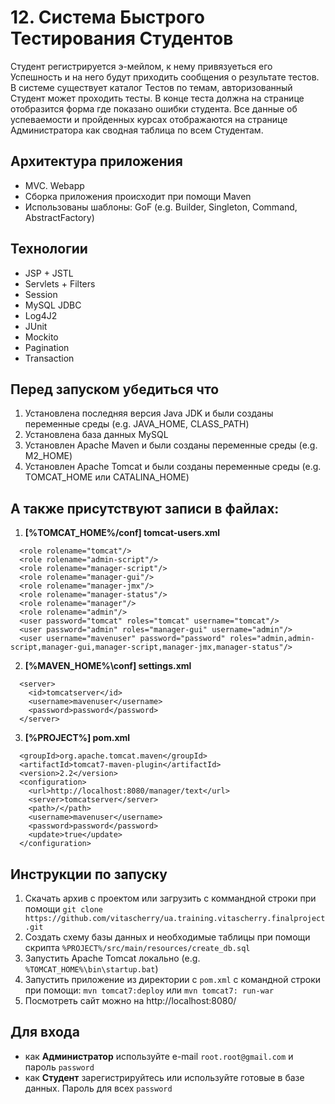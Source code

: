 # 12. Система Быстрого Тестирования Студентов
Студент регистрируется э-мейлом, к нему привязуеться его Успешность
и на него будут приходить сообщения о результате тестов.
В системе существует каталог Тестов по темам,
авторизованный Студент может проходить тесты.
В конце теста должна на странице отобразится форма где показано ошибки студента.
Все данные об успеваемости и пройденных курсах
отображаются на странице Администратора как сводная таблица по всем Студентам.

## Архитектура приложения
- MVC. Webapp
- Сборка приложения происходит при помощи Maven
- Использованы шаблоны: GoF (e.g. Builder, Singleton, Command, AbstractFactory)

## Технологии
- JSP + JSTL
- Servlets + Filters
- Session
- MySQL JDBC
- Log4J2
- JUnit
- Mockito
- Pagination
- Transaction

## Перед запуском убедиться что
1. Установлена последняя версия Java JDK и были созданы переменные среды (e.g. JAVA_HOME, CLASS_PATH)
2. Установлена база данных MySQL
3. Установлен Apache Maven и были созданы переменные среды (e.g. M2_HOME)
4. Установлен Apache Tomcat и были созданы переменные среды (e.g. TOMCAT_HOME или CATALINA_HOME)

## А также присутствуют записи в файлах:
1. **[%TOMCAT_HOME%/conf] tomcat-users.xml**
```
  <role rolename="tomcat"/>
  <role rolename="admin-script"/>
  <role rolename="manager-script"/>
  <role rolename="manager-gui"/>
  <role rolename="manager-jmx"/>
  <role rolename="manager-status"/>
  <role rolename="manager"/>
  <role rolename="admin"/>
  <user password="tomcat" roles="tomcat" username="tomcat"/>
  <user password="admin" roles="manager-gui" username="admin"/>
  <user username="mavenuser" password="password" roles="admin,admin-script,manager-gui,manager-script,manager-jmx,manager-status"/>
```
  
2. **[%MAVEN_HOME%\conf] settings.xml**
```
  <server>
	<id>tomcatserver</id>
	<username>mavenuser</username>
	<password>password</password>
  </server>
```

3. **[%PROJECT%] pom.xml**
```
  <groupId>org.apache.tomcat.maven</groupId>
  <artifactId>tomcat7-maven-plugin</artifactId>
  <version>2.2</version>
  <configuration>
	<url>http://localhost:8080/manager/text</url>
	<server>tomcatserver</server>
	<path>/</path>
	<username>mavenuser</username>
	<password>password</password>
	<update>true</update>
  </configuration>
```

## Инструкции по запуску
1. Скачать архив с проектом или загрузить с коммандной строки при помощи `git clone https://github.com/vitascherry/ua.training.vitascherry.finalproject.git`
2. Создать схему базы данных и необходимые таблицы при помощи скрипта `%PROJECT%/src/main/resources/create_db.sql`
2. Запустить Apache Tomcat локально (e.g. `%TOMCAT_HOME%\bin\startup.bat`)
3. Запустить приложение из директории с `pom.xml` с командной строки при помощи: `mvn tomcat7:deploy` или `mvn tomcat7: run-war`
4. Посмотреть сайт можно на http://localhost:8080/

## Для входа
- как **Администратор** используйте e-mail `root.root@gmail.com` и пароль `password`
- как **Студент** зарегистрируйтесь или используйте готовые в базе данных. Пароль для всех `password` 